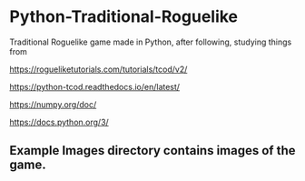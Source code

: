 # Python-Traditional-Roguelike
Traditional Roguelike game made in Python, after following, studying  things from 

https://rogueliketutorials.com/tutorials/tcod/v2/

https://python-tcod.readthedocs.io/en/latest/

https://numpy.org/doc/

https://docs.python.org/3/

## Example Images directory contains images of the game.

